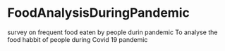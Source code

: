 # FoodAnalysisDuringPandemic
survey on frequent food eaten by people durin pandemic
To analyse the food habbit of people during Covid 19 pandemic
